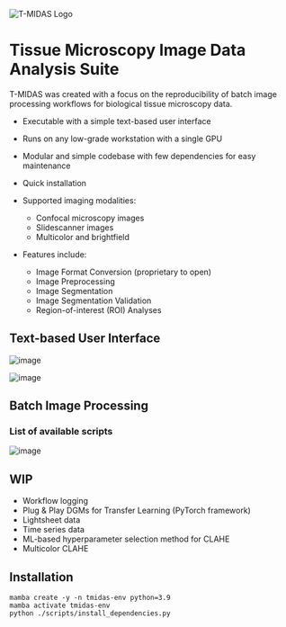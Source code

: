 ![T-MIDAS Logo](https://github.com/MercaderLabAnatomy/T-MIDAS/assets/99955854/aada2d33-f5f7-4395-bf36-c0466b304d0d) 
# Tissue Microscopy Image Data Analysis Suite


T-MIDAS was created with a focus on the reproducibility of batch image processing workflows for biological tissue microscopy data. 
- Executable with a simple text-based user interface
- Runs on any low-grade workstation with a single GPU
- Modular and simple codebase with few dependencies for easy maintenance
- Quick installation

- Supported imaging modalities:
  - Confocal microscopy images
  - Slidescanner images
  - Multicolor and brightfield
    
- Features include:
  - Image Format Conversion (proprietary to open)
  - Image Preprocessing
  - Image Segmentation
  - Image Segmentation Validation
  - Region-of-interest (ROI) Analyses
    


## Text-based User Interface
![image](https://github.com/MercaderLabAnatomy/T-MIDAS/assets/99955854/ef71315b-726d-4a2f-9546-d326aba513dd)

![image](https://github.com/MercaderLabAnatomy/T-MIDAS/assets/99955854/a318594b-3cc6-4a67-b7ba-b84860f27266)


## Batch Image Processing 
### List of available scripts
![image](https://github.com/MercaderLabAnatomy/T-MIDAS/assets/99955854/868dde8f-2cab-4662-ad60-8880f4ac8c75)

## WIP
- Workflow logging
- Plug & Play DGMs for Transfer Learning (PyTorch framework)
- Lightsheet data
- Time series data
- ML-based hyperparameter selection method for CLAHE
- Multicolor CLAHE

## Installation
```
mamba create -y -n tmidas-env python=3.9
mamba activate tmidas-env
python ./scripts/install_dependencies.py
```
